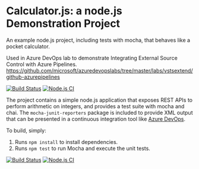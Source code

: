 Calculator.js: a node.js Demonstration Project
=================================================
An example node.js project, including tests with mocha, that behaves like
a pocket calculator.

Used in Azure DevOps lab to demonstrate Integrating External Source Control with Azure Pipelines.
https://github.com/microsoft/azuredevopslabs/tree/master/labs/vstsextend/github-azurepipelines

[![Build Status](https://dev.azure.com/EngrNonsoDevOps/Integrating%20External%20Source%20Control%20with%20Azure%20Pipelines/_apis/build/status/NonsoNnamani.calculator?branchName=master)](https://dev.azure.com/EngrNonsoDevOps/Integrating%20External%20Source%20Control%20with%20Azure%20Pipelines/_build/latest?definitionId=10&branchName=master)
[![Node.js CI](https://github.com/NonsoNnamani/calculator/actions/workflows/github-pipelines.yml/badge.svg)](https://github.com/NonsoNnamani/calculator/actions/workflows/github-pipelines.yml)

The project contains a simple node.js application that exposes REST APIs
to perform arithmetic on integers, and provides a test suite with mocha
and chai.  The `mocha-junit-reporters` package is included to provide XML
output that can be presented in a continuous integration tool like
[Azure DevOps](https://azure.com/devops).

To build, simply:

1. Runs `npm install` to install dependencies.
2. Runs `npm test` to run Mocha and execute the unit tests.

[![Build Status](https://dev.azure.com/EngrNonsoDevOps/Integrating%20External%20Source%20Control%20with%20Azure%20Pipelines/_apis/build/status/NonsoNnamani.calculator?branchName=master)](https://dev.azure.com/EngrNonsoDevOps/Integrating%20External%20Source%20Control%20with%20Azure%20Pipelines/_build/latest?definitionId=10&branchName=master)
[![Node.js CI](https://github.com/NonsoNnamani/calculator/actions/workflows/github-pipelines.yml/badge.svg)](https://github.com/NonsoNnamani/calculator/actions/workflows/github-pipelines.yml)
